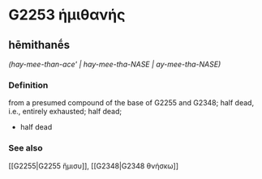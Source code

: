 # G2253 ἡμιθανής

## hēmithanḗs

_(hay-mee-than-ace' | hay-mee-tha-NASE | ay-mee-tha-NASE)_

### Definition

from a presumed compound of the base of G2255 and G2348; half dead, i.e., entirely exhausted; half dead; 

- half dead

### See also

[[G2255|G2255 ἥμισυ]], [[G2348|G2348 θνήσκω]]
